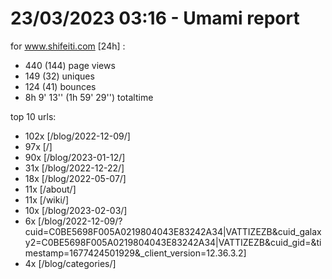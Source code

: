 # 23/03/2023 03:16 - Umami report
for www.shifeiti.com [24h] :

 - 440 (144) page views
 - 149 (32) uniques
 - 124 (41) bounces
 - 8h 9' 13'' (1h 59' 29'') totaltime


top 10 urls:
 - 102x [/blog/2022-12-09/]
 - 97x [/]
 - 90x [/blog/2023-01-12/]
 - 31x [/blog/2022-12-22/]
 - 18x [/blog/2022-05-07/]
 - 11x [/about/]
 - 11x [/wiki/]
 - 10x [/blog/2023-02-03/]
 - 6x [/blog/2022-12-09/?cuid=C0BE5698F005A0219804043E83242A34|VATTIZEZB&cuid_galaxy2=C0BE5698F005A0219804043E83242A34|VATTIZEZB&cuid_gid=&timestamp=1677424501929&_client_version=12.36.3.2]
 - 4x [/blog/categories/]


